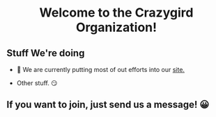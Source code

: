 <h1 align="center">Welcome to the Crazygird Organization! 
</h1>

## Stuff We're doing

 - 🚧 We are currently putting most of out efforts into our [site.](https://crazygird.github.io)  
 
 - Other stuff. 😏
 
 
 ## If you want to join, just send us a message! 😀







